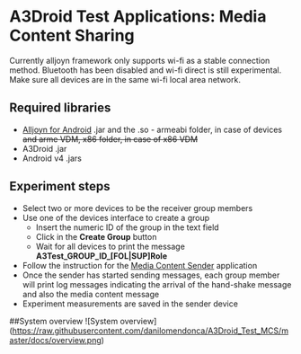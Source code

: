 # A3Droid Test Applications: Media Content Sharing

Currently alljoyn framework only supports wi-fi as a stable connection method. Bluetooth has been disabled and wi-fi direct is still experimental. Make sure all devices are in the same wi-fi local area network.

## Required libraries

* [Alljoyn for Android](https://allseenalliance.org/framework/download) .jar and the .so - armeabi folder, in case of devices ~~and arme VDM, x86 folder, in case of x86 VDM~~
* A3Droid .jar
* Android v4 .jars

## Experiment steps

* Select two or more devices to be the receiver group members
* Use one of the devices interface to create a group
  * Insert the numeric ID of the group in the text field
  * Click in the **Create Group** button
  * Wait for all devices to print the message **A3Test_GROUP_ID_[FOL|SUP]Role**
* Follow the instruction for the [Media Content Sender](https://github.com/danilomendonca/A3Droid_Test_MCS_Sender) application
* Once the sender has started sending messages, each group member will print log messages indicating the arrival of the hand-shake message and also the media content message
* Experiment measurements are saved in the sender device

##System overview
![System overview]
(https://raw.githubusercontent.com/danilomendonca/A3Droid_Test_MCS/master/docs/overview.png)
